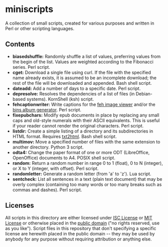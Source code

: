 # miniscripts

A collection of small scripts, created for various purposes and written in
Perl or other scripting languages.

## Contents

  * **biasedshuffle:** Randomly shuffle a list of values, preferring values
    from the begin of the list. Values are weighted according to the
    Fibonacci series. Perl script.
  * **cget:** Download a single file using curl. If the file with the
    specified name already exists, it is assumed to be an incomplete
    download; the rest of the file will be downloaded and appended. Bash
    shell script.
  * **dateadd:** Add a number of days to a specific date. Perl script.
  * **depresolve:** Resolves the dependencies of a list of files (in
    Debian-based systems). KornShell (ksh) script.
  * **fehcaptionwriter:** Write captions for the [feh image
    viewer](http://feh.finalrewind.org/) and/or the [bins album
    generator](http://bins.sautret.org/). Perl script.
  * **fixepubchars:** Modify epub documents in place by replacing any small
    caps and old-style numerals with their ASCII equivalents. This is
    useful if your reader cannot render the original characters. Perl
    script.
  * **listdir:** Create a simple listing of a directory and its
    subdirectories in HTML format. Requires
    [txt2html](http://txt2html.sourceforge.net/). Bash shell script.
  * **multimov:** Move a specified number of files with the same extension
    to another directory. Python 3 script.
  * **odta4:** Change the paper format of one or more ODT (LibreOffice,
    OpenOffice) documents to A4. POSIX shell script.
  * **random:** Return a random number in range 0 to 1 (float), 0 to N
    (integer), or X to Y (integer, with offset). Perl script.
  * **randomletter:** Generate a random letter (from 'a' to 'z'). Lua
    script.
  * **sentcheck:** List all sentences in a text (plain text document) that
    may be overly complex (containing too many words or too many breaks
    such as commas and dashes). Perl script.

## Licenses

All scripts in this directory are either licensed under [ISC
License](https://en.wikipedia.org/wiki/ISC_license) or [MIT
License](https://en.wikipedia.org/wiki/MIT_License) or otherwise placed in
the [public domain](https://en.wikipedia.org/wiki/Public_domain) ("no
rights reserved, use as you like"). Script files in this repository that
don't specifying a specific license are herewith placed in the public domain
-- they may be used by anybody for any purpose without requiring
attribution or anything else.
